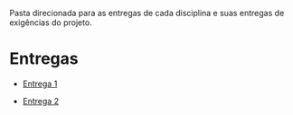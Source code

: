 
Pasta direcionada para as entregas de cada disciplina e suas entregas de exigências do projeto.

# Entregas

- [Entrega 1](https://github.com/2025-1-MCC1/Projeto9/tree/main/Documentos/Entrega%201)

- [Entrega 2](https://github.com/2025-1-MCC1/Projeto9/tree/main/Documentos/Entrega%202)
